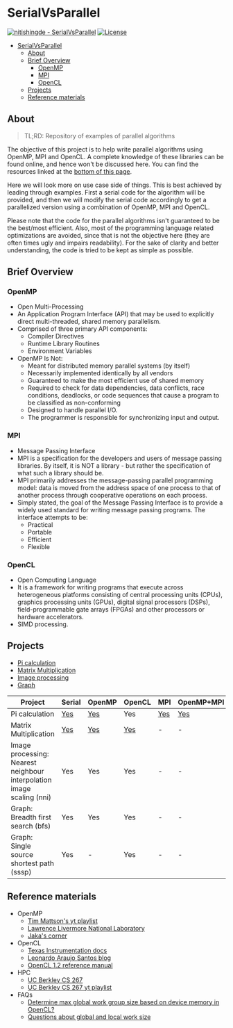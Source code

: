 # SerialVsParallel

[![nitishingde - SerialVsParallel](https://img.shields.io/static/v1?label=nitishingde&message=SerialVsParallel&color=blue&logo=github)](https://github.com/nitishingde/SerialVsParallel)
[![License](https://img.shields.io/badge/License-MIT-blue)](LICENSE.md)

- [SerialVsParallel](#serialvsparallel)
  - [About](#about)
  - [Brief Overview](#brief-overview)
    - [OpenMP](#openmp)
    - [MPI](#mpi)
    - [OpenCL](#opencl)
  - [Projects](#projects)
  - [Reference materials](#reference-materials)

## About

> TL;RD: Repository of examples of parallel algorithms

The objective of this project is to help write parallel algorithms using OpenMP, MPI and OpenCL.
A complete knowledge of these libraries can be found online, and hence won't be discussed here. You can find the resources linked at the [bottom of this page](#reference-materials).

Here we will look more on use case side of things. This is best achieved by leading through examples. First a serial code for the algorithm will be provided, and then we will modify the serial code accordingly to get a parallelized version using a combination of OpenMP, MPI and OpenCL.

Please note that the code for the parallel algorithms isn't guaranteed to be the best/most efficient. Also, most of the programming language related optimizations are avoided, since that is not the objective here (they are often times ugly and impairs readability). For the sake of clarity and better understanding, the code is tried to be kept as simple as possible.

## Brief Overview

### OpenMP

- Open Multi-Processing
- An Application Program Interface (API) that may be used to explicitly direct multi-threaded, shared memory parallelism.
- Comprised of three primary API components:
  - Compiler Directives
  - Runtime Library Routines
  - Environment Variables
- OpenMP Is Not:
  - Meant for distributed memory parallel systems (by itself)
  - Necessarily implemented identically by all vendors
  - Guaranteed to make the most efficient use of shared memory
  - Required to check for data dependencies, data conflicts, race conditions, deadlocks, or code sequences that cause a program to be classified as non-conforming
  - Designed to handle parallel I/O.
  - The programmer is responsible for synchronizing input and output.

### MPI

- Message Passing Interface
- MPI is a specification for the developers and users of message passing libraries. By itself, it is NOT a library - but rather the specification of what such a library should be.
- MPI primarily addresses the message-passing parallel programming model: data is moved from the address space of one process to that of another process through cooperative operations on each process.
- Simply stated, the goal of the Message Passing Interface is to provide a widely used standard for writing message passing programs. The interface attempts to be:
  - Practical
  - Portable
  - Efficient
  - Flexible

### OpenCL

- Open Computing Language
- It is a framework for writing programs that execute across heterogeneous platforms consisting of central processing units (CPUs), graphics processing units (GPUs), digital signal processors (DSPs), field-programmable gate arrays (FPGAs) and other processors or hardware accelerators.
- SIMD processing.


## Projects
- [Pi calculation](docs/Pi.md)
- [Matrix Multiplication](docs/MatrixMultiplication.md)
- [Image processing](docs/ImageProcessing.md)
- [Graph](docs/Graph.md)

Project|Serial|OpenMP|OpenCL|MPI|OpenMP+MPI
-|-|-|-|-|-
Pi calculation|[Yes](docs/Pi.md#serial-implementation)|[Yes](docs/Pi.md#openmp-implementation)|Yes|[Yes](docs/Pi.md#mpi-implementation)|[Yes](docs/Pi.md#mpi-openmp-hybrid-implementation)
Matrix Multiplication|[Yes](docs/MatrixMultiplication.md#serial-implementation)|[Yes](docs/MatrixMultiplication.md#openmp-implementation)|[Yes](docs/MatrixMultiplication.md#opencl-implementation)|-|-
Image processing: Nearest neighbour interpolation image scaling (nni)|Yes|Yes|Yes|-|-
Graph: Breadth first search (bfs)|Yes|Yes|Yes|-|-
Graph: Single source shortest path (sssp)|Yes|-|Yes|-|-

## Reference materials

- OpenMP
  - [Tim Mattson's yt playlist](https://www.youtube.com/watch?v=nE-xN4Bf8XI&list=PLLX-Q6B8xqZ8n8bwjGdzBJ25X2utwnoEG)
  - [Lawrence Livermore National Laboratory](https://hpc.llnl.gov/training/tutorials/openmp-tutorial)
  - [Jaka's corner](http://jakascorner.com/blog/)
- OpenCL
  - [Texas Instrumentation docs](http://downloads.ti.com/mctools/esd/docs/opencl/index.html)
  - [Leonardo Araujo Santos blog](https://leonardoaraujosantos.gitbook.io/opencl/)
  - [OpenCL 1.2 reference manual](https://www.khronos.org/registry/OpenCL/sdk/1.2/docs/man/xhtml/)
- HPC
  - [UC Berkley CS 267](https://people.eecs.berkeley.edu/~demmel/cs267_Spr15/)
  - [UC Berkley CS 267 yt playlist](https://www.youtube.com/playlist?list=PLkFD6_40KJIyX8nEjk6oTLWohdVhjjP3X)
- FAQs
  - [Determine max global work group size based on device memory in OpenCL? ](https://stackoverflow.com/questions/23017005/determine-max-global-work-group-size-based-on-device-memory-in-opencl)
  - [Questions about global and local work size](https://stackoverflow.com/questions/3957125/questions-about-global-and-local-work-size)
